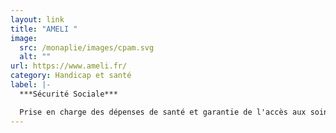 ```yaml
---
layout: link
title: "AMELI "
image:
  src: /monaplie/images/cpam.svg
  alt: ""
url: https://www.ameli.fr/
category: Handicap et santé
label: |-
  ***Sécurité Sociale***

  Prise en charge des dépenses de santé et garantie de l'accès aux soins
---
```

